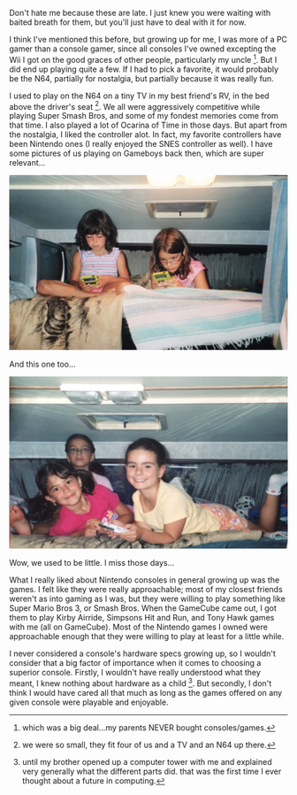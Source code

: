 Don't hate me because these are late. I just knew you were waiting with baited
breath for them, but you'll just have to deal with it for now.

I think I've mentioned this before, but growing up for me, I was more of a PC
gamer than a console gamer, since all consoles I've owned excepting the Wii
I got on the good graces of other people, particularly my uncle [^1]. But I did end
up playing quite a few. If I had to pick a favorite, it would probably be the
N64, partially for nostalgia, but partially because it was really fun.

I used to play on the N64 on a tiny TV in my best friend's RV, in the bed above
the driver's seat [^2]. We all were aggressively competitive while playing
Super Smash Bros, and some of my fondest memories come from that time. I also
played a lot of Ocarina of Time in those days. But apart from the nostalgia, I
liked the controller alot. In fact, my favorite controllers have been Nintendo
ones (I really enjoyed the SNES controller as well). I have some pictures of us
playing on Gameboys back then, which are super relevant...

![](https://github.com/catvajiac/hoc_blog/blob/master/img/rv-1.jpg?raw=1)

And this one too...

![](https://github.com/catvajiac/hoc_blog/blob/master/img/rv-2.jpg?raw=1)


Wow, we used to be little. I miss those days...

What I really liked about Nintendo consoles in general growing up was the
games. I felt like they were really approachable; most of my closest friends
weren't as into gaming as I was, but they were willing to play something like
Super Mario Bros 3, or Smash Bros. When the GameCube came out, I got them to
play Kirby Airride, Simpsons Hit and Run, and Tony Hawk games with me (all on
GameCube). Most of the Nintendo games I owned were approachable enough that
they were willing to play at least for a little while.

I never considered a console's hardware specs growing up, so I wouldn't
consider that a big factor of importance when it comes to choosing a superior
console. Firstly, I wouldn't have really understood what they meant, I knew
nothing about hardware as a child [^3]. But secondly, I don't think I would
have cared all that much as long as the games offered on any given console were
playable and enjoyable.

[^1]: which was a big deal...my parents NEVER bought consoles/games.
[^2]: we were so small, they fit four of us and a TV and an N64 up there.
[^3]: until my brother opened up a computer tower with me and explained very
generally what the different parts did. that was the first time I ever thought
about a future in computing.
